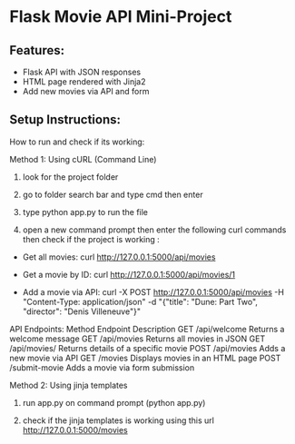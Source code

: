 # Flask Movie API Mini-Project

## Features:
- Flask API with JSON responses
- HTML page rendered with Jinja2
- Add new movies via API and form

## Setup Instructions:

How to run and check if its working:

Method 1: Using cURL (Command Line)

1. look for the project folder

2. go to folder search bar and type cmd then enter

3. type python app.py to run the file 

4. open a new command prompt then enter the following curl commands then check if the project is working :

* Get all movies:
curl http://127.0.0.1:5000/api/movies

* Get a movie by ID:
curl http://127.0.0.1:5000/api/movies/1

* Add a movie via API:
curl -X POST http://127.0.0.1:5000/api/movies -H "Content-Type: application/json" -d "{\"title\": \"Dune: Part Two\", \"director\": \"Denis Villeneuve\"}"




API Endpoints:
Method	Endpoint	Description
GET	/api/welcome	Returns a welcome message
GET	/api/movies	Returns all movies in JSON
GET	/api/movies/<id>	Returns details of a specific movie
POST	/api/movies	Adds a new movie via API
GET	/movies	Displays movies in an HTML page
POST	/submit-movie	Adds a movie via form submission


Method 2: Using jinja templates 

1. run app.py on command prompt (python app.py)

2. check if the jinja templates is working using this url
http://127.0.0.1:5000/movies
